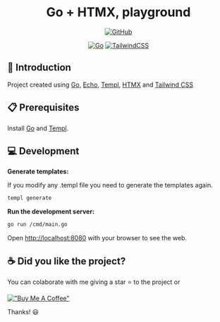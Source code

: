 <div align="center">

# Go + HTMX, playground

[![GitHub](https://img.shields.io/github/license/mashape/apistatus.svg)](https://github.com/joacod/go-htmx-playground/blob/main/LICENSE)

[![Go](https://img.shields.io/badge/go-%2300ADD8.svg?style=for-the-badge&logo=go&logoColor=white)](https://go.dev/)
[![TailwindCSS](https://img.shields.io/badge/tailwindcss-%2338B2AC.svg?style=for-the-badge&logo=tailwind-css&logoColor=white)](https://tailwindcss.com/)

</div>

## 👋 Introduction

Project created using [Go](https://go.dev/), [Echo](https://echo.labstack.com/), [Templ](https://github.com/a-h/templ), [HTMX](https://htmx.org/) and [Tailwind CSS](https://tailwindcss.com/)

## 📋 Prerequisites

Install [Go](https://go.dev/) and [Templ](https://templ.guide/quick-start/installation).

## 💻 Development

**Generate templates:**

If you modify any .templ file you need to generate the templates again.

```bash
templ generate
```

**Run the development server:**

```bash
go run /cmd/main.go
```

Open [http://localhost:8080](http://localhost:8080) with your browser to see the web.

## ☕️ Did you like the project?

You can colaborate with me giving a star ⭐️ to the project or

[!["Buy Me A Coffee"](https://www.buymeacoffee.com/assets/img/custom_images/yellow_img.png)](https://www.buymeacoffee.com/joacod)

Thanks! 😃
